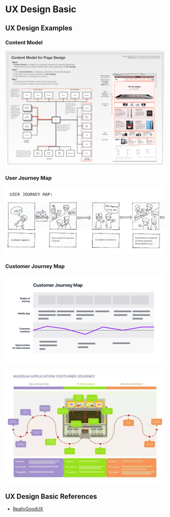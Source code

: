 # UX Design Basic

## UX Design Examples

### Content Model

![](images/ux-content-model.jpg)

### User Journey Map

![](images/ux-user-journey-map.jpg)

### Customer Journey Map

![](images/ux-customer-journey-map.png)

![](images/ux-app-journey.webp)

## UX Design Basic References

- [ReallyGoodUX](https://www.reallygoodux.io)
